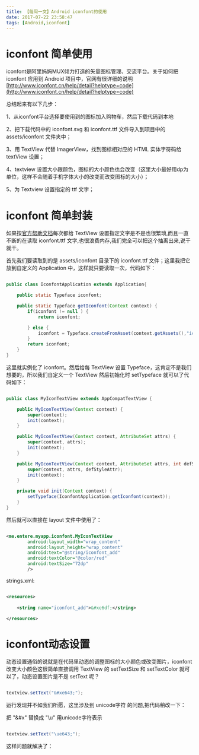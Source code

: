 ```yaml
---
title: 【每周一文】Android iconfont的使用
date: 2017-07-22 23:58:47
tags: [Android,iconfont]
---
```


# iconfont 简单使用

iconfont是阿里妈妈MUX倾力打造的矢量图标管理、交流平台。关于如何把 iconfont 应用到 Android 项目中，官网有很详细的说明 [http://www.iconfont.cn/help/detail?helptype=code](http://www.iconfont.cn/help/detail?helptype=code)

<!-- more -->

总结起来有以下几步：

1、从iconfont平台选择要使用到的图标加入购物车，然后下载代码到本地

2、把下载代码中的 iconfont.svg 和 iconfont.ttf 文件导入到项目中的 assets/iconfont 文件夹中；

3、用 TextView 代替 ImagerView，找到图标相对应的 HTML 实体字符码给 textView 设置；


4、textview 设置大小跟颜色，图标的大小颜色也会改变（这里大小最好用dp为单位，这样不会随着手机字体大小的改变而改变图标的大小）；

5、为 Textview 设置指定的 ttf 文字；


# iconfont 简单封装

如果按[官方帮助文档](http://www.iconfont.cn/help/detail?helptype=code)每次都给 TextView 设置指定文字是不是也很繁琐,而且一直不断的在读取 iconfont.ttf 文字,也很浪费内存,我们完全可以把这个抽离出来,说干就干。

首先我们要读取到的是 assets/iconfont 目录下的 iconfont.ttf 文件；这里我把它放到自定义的 Application 中，这样就只要读取一次，代码如下：

```java

public class IconfontApplication extends Application{

    public static Typeface iconfont;

    public static Typeface getIconfont(Context context) {
        if(iconfont != null ) {
            return iconfont;

        } else {
            iconfont = Typeface.createFromAsset(context.getAssets(),"iconfont/iconfont.ttf");
        }
        return iconfont;
    }
}

```

这里就实例化了 iconfont。然后给每 TextView 设置 Typeface，这肯定不是我们想要的，所以我们自定义一个 TextView 然后初始化时 setTypeface 就可以了代码如下：

```java

public class MyIconTextView extends AppCompatTextView {

    public MyIconTextView(Context context) {
        super(context);
        init(context);
    }

    public MyIconTextView(Context context, AttributeSet attrs) {
        super(context, attrs);
        init(context);
    }

    public MyIconTextView(Context context, AttributeSet attrs, int defStyleAttr) {
        super(context, attrs, defStyleAttr);
        init(context);
    }

    private void init(Context context) {
        setTypeface(IconfontApplication.getIconfont(context));
    }
}

```

然后就可以直接在 layout 文件中使用了：


```xml

<me.entere.myapp.iconfont.MyIconTextView
        android:layout_width="wrap_content"
        android:layout_height="wrap_content"
        android:text="@string/iconfont_add"
        android:textColor="@color/red"
        android:textSize="72dp"
        />

```

strings.xml:

```xml

<resources>
    
    <string name="iconfont_add">&#xe6df;</string>

</resources>


```

# iconfont动态设置

动态设置通俗的说就是在代码里动态的调整图标的大小颜色或改变图片，iconfont 改变大小颜色这很简单直接调用 TextView 的 setTextSize 和 setTextColor 就可以了，动态设置图片是不是 setText 呢？

```java

textview.setText("&#xe643;");

```

运行发现并不如我们所愿，这里涉及到 unicode字符 的问题,把代码稍改一下：

把 "&#x" 替换成 "\u" 用unicode字符表示

```java

textview.setText("\ue643;");

```

这样问题就解决了：























